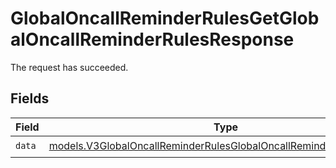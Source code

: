 # GlobalOncallReminderRulesGetGlobalOncallReminderRulesResponse

The request has succeeded.


## Fields

| Field                                                                                                                                          | Type                                                                                                                                           | Required                                                                                                                                       | Description                                                                                                                                    |
| ---------------------------------------------------------------------------------------------------------------------------------------------- | ---------------------------------------------------------------------------------------------------------------------------------------------- | ---------------------------------------------------------------------------------------------------------------------------------------------- | ---------------------------------------------------------------------------------------------------------------------------------------------- |
| `data`                                                                                                                                         | [models.V3GlobalOncallReminderRulesGlobalOncallReminderRuleResponse](../models/v3globaloncallreminderrulesglobaloncallreminderruleresponse.md) | :heavy_check_mark:                                                                                                                             | N/A                                                                                                                                            |